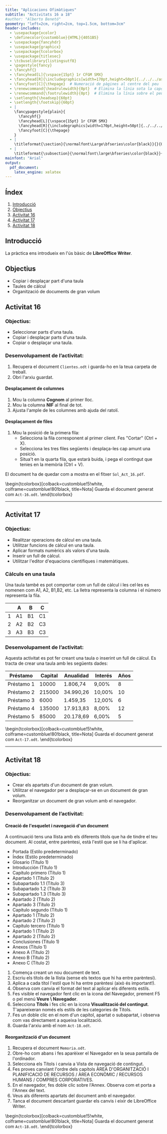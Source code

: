 ```yaml
---
title: "Aplicacions Ofimàtiques"
subtitle: "Activitats 16 a 18"
#author: "Alberto Benetó"
geometry: "left=2cm, right=2cm, top=1.5cm, bottom=3cm"
header-includes:
  - \usepackage{xcolor}
  - \definecolor{customblue}{HTML}{4051B5}
  - \usepackage{fancyhdr}
  - \usepackage{graphicx}
  - \usepackage{tcolorbox}
  - \usepackage{titlesec}
  - \tcbuselibrary{listingsutf8}
  - \pagestyle{fancy}
  - \fancyhf{}
  - \fancyhead[L]{\vspace{15pt} 1r CFGM SMX}
  - \fancyhead[R]{\includegraphics[width=170pt,height=50pt]{../../../assets/fse.png}}  # Inserta el logo a la part esquerra
  - \fancyfoot[C]{\thepage}  # Numeració de pàgines al centre del peu
  - \renewcommand{\headrulewidth}{0pt}  # Elimina la línia sota la capçalera
  - \renewcommand{\footrulewidth}{0pt}  # Elimina la línia sobre el peu
  - \setlength{\headsep}{60pt}
  - \setlength{\footskip}{60pt}
  - |
    \fancypagestyle{plain}{
      \fancyhf{}
      \fancyhead[L]{\vspace{15pt} 1r CFGM SMX}
      \fancyhead[R]{\includegraphics[width=170pt,height=50pt]{../../../assets/fse.png}}
      \fancyfoot[C]{\thepage}
    }
  - |
    \titleformat{\section}{\normalfont\Large\bfseries\color{black}}{}{0em}{}
  - |
    \titleformat{\subsection}{\normalfont\large\bfseries\color{black}}{}{0em}{}
mainfont: "Arial"
output: 
  pdf_document:
    latex_engine: xelatex
---
```


## Índex
1. [Introducció](#introduccio)
2. [Objectius](#objectius)
3. [Activitat 16](#activitat-16)
4. [Activitat 17](#activitat-17)
5. [Activitat 18](#activitat-18)


## Introducció<a id="introduccio"></a>

La pràctica ens introdueix en l'ús bàsic de **LibreOffice Writer**.

## Objectius<a id="objectius"></a>

- Copiar i desplaçar part d'una taula
- Taules de càlcul
- Organització de documents de gran volum

## Activitat 16<a id="activitat-16"></a>

### Objectius:
- Seleccionar parts d'una taula.
- Copiar i desplaçar parts d'una taula.
- Copiar o desplaçar una taula.

### Desenvolupament de l’activitat:
1. Recupera el document `Clientes.odt` i guarda-ho en la teua carpeta de treball.
2. Obri l'arxiu guardat.

#### Desplaçament de columnes
1. Mou la columna **Cognom** al primer lloc.
2. Mou la columna **NIF** al final de tot.
3. Ajusta l'ample de les columnes amb ajuda del ratolí.

#### Desplaçament de files
1. Mou la posició de la primera fila:
   - Selecciona la fila corresponent al primer client. Fes "Cortar" (Ctrl + X).
   - Selecciona les tres files següents i desplaça-les cap amunt una posició.
   - Situa't en la quarta fila, que estarà buida, i pega el contingut que tenies en la memòria (Ctrl + V).

El document ha de quedar com a mostra en el fitxer `Sol_Act_16.pdf`.

\begin{tcolorbox}[colback=customblue!5!white, colframe=customblue!80!black, title=Nota]
Guarda el document generat com `Act-16.odt`.
\end{tcolorbox}

---

## Activitat 17<a id="activitat-17"></a>

### Objectius:
- Realitzar operacions de càlcul en una taula.
- Utilitzar funcions de càlcul en una taula.
- Aplicar formats numèrics als valors d'una taula.
- Inserir un full de càlcul.
- Utilitzar l'editor d'equacions científiques i matemàtiques.


### Càlculs en una taula
Una taula també es pot comportar com un full de càlcul i les cel·les es nomenen com A1, A2, B1,B2, etc. La lletra representa la columna i el número representa la fila. 

|     | A  | B  | C  | 
|-----|----|----|----|
|  1  | A1 | B1 | C1 |
|  2  | A2 | B2 | C3 |
|  3  | A3 | B3 | C3 |

### Desenvolupament de l’activitat:
Aquesta activitat es pot fer creant una taula o inserint un full de càlcul. Es tracta de crear una taula amb les següents dades:

| Préstamo      | Capital  | Anualidad | Interés | Años |
|---------------|----------|-----------|---------|------|
| Préstamo 1    | 10000    | 1.806,74  | 9,00%   | 8    |
| Préstamo 2    | 215000   | 34.990,26 | 10,00%  | 10   |
| Préstamo 3    | 6000     | 1.459,35  | 12,00%  | 6    |
| Préstamo 4    | 135000   | 17.913,83 | 8,00%   | 12   |
| Préstamo 5    | 85000    | 20.178,69 | 6,00%   | 5    |

\begin{tcolorbox}[colback=customblue!5!white, colframe=customblue!80!black, title=Nota]
Guarda el document generat com `Act-17.odt`.
\end{tcolorbox}

---

## Activitat 18<a id="activitat-18"></a>

### Objectius: 
- Crear els apartats d'un document de gran volum.
- Utilitzar el navegador per a desplaçar-se en un document de gran volum.
- Reorganitzar un document de gran volum amb el navegador.

### Desenvolupament de l’activitat:
#### Creació de l'esquelet i navegació d'un document
A continuació tens una llista amb els diferents títols que ha de tindre el teu document. Al costat, entre parèntesi, està l'estil que se li ha d'aplicar.

- Portada (Estilo predeterminado) 
- Índex (Estilo predeterminado) 
- Glosario (Título 1) 
- Introducción (Título 1) 
- Capítulo primero (Título 1) 
- Apartado 1 (Título 2) 
- Subapartado 1.1 (Título 3) 
- Subapartado 1.2 (Título 3) 
- Subapartado 1.3 (Título 3) 
- Apartado 2 (Título 2) 
- Apartado 3 (Título 2) 
- Capítulo segundo (Título 1) 
- Apartado 1 (Título 2) 
- Apartado 2 (Título 2)
- Capítulo tercero (Título 1) 
- Apartado 1 (Título 2) 
- Apartado 2 (Título 2) 
- Conclusiones (Título 1) 
- Anexos (Título 1) 
- Anexo A (Título 2) 
- Anexo B (Título 2) 
- Anexo C (Título 2)


1. Comença creant un nou document de text.
2. Escriu els títols de la llista (sense els textos que hi ha entre parèntesi).
3. Aplica a cada títol l'estil que hi ha entre parèntesi (això és important!).
4. Observa com canvia el format del text al aplicar els diferents estils.
5. Fes visible el navegador fent clic en la icona del Navegador, prement F5 o pel menú **Veure \ Navegador**.
6. Selecciona **Títols** i fes clic en la icona **Visualització del contingut**. T'apareixeran només els estils de les categories de Títols.
7. Fes un doble clic en el nom d'un capítol, apartat o subapartat, i observa com vas directament a aqueixa localització.
8. Guarda l'arxiu amb el nom `Act-18.odt`.

#### Reorganització d'un document
1. Recupera el document `Memoria.odt`.
2. Obre-ho com abans i fes aparèixer el Navegador en la seua pantalla de l'ordinador.
3. Selecciona els Títols i canvia a Vista de navegació de contingut.
4. Fes proves canviant l'ordre dels capítols ÀREA D'ORGANITZACIÓ I PLANIFICACIÓ DE RECURSOS / ÀREA ECONÒMIC / RECURSOS HUMANS / COMPRES CORPORATIVES.
5. En el navegador, fes doble clic sobre l'Annex. Observa com et porta a l'Annex del text.
6. Veus als diferents apartats del document amb el navegador.
7. Tanca el document descartant guardar els canvis i eixir de LibreOffice Writer.

\begin{tcolorbox}[colback=customblue!5!white, colframe=customblue!80!black, title=Nota]
Guarda el document generat com `Act-18.odt`.
\end{tcolorbox}
